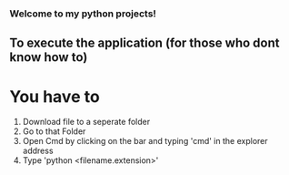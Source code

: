 ### Welcome to my python projects!

## To execute the application (for those who dont know how to)  
# You have to 
1. Download file to a seperate folder
2. Go to that Folder 
3. Open Cmd by clicking on the bar and typing 'cmd' in the explorer address
4. Type 'python <filename.extension>'

